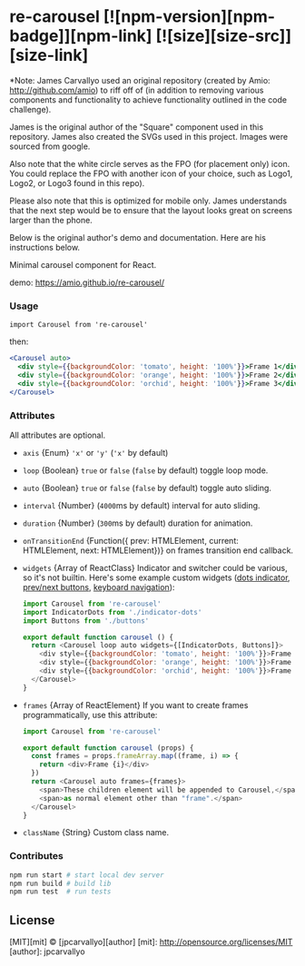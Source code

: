 # re-carousel [![npm-version][npm-badge]][npm-link] [![size][size-src]][size-link]

*Note: James Carvallyo used an original repository (created by Amio: http://github.com/amio) to riff off of (in addition to removing various components and functionality to achieve functionality outlined in the code challenge). 

James is the original author of the "Square" component used in this repository. James also created the SVGs used in this project. Images were sourced from google.

Also note that the white circle serves as the FPO (for placement only) icon. You could replace the FPO with another 
icon of your choice, such as Logo1, Logo2, or Logo3 found in this repo).

Please also note that this is optimized for mobile only. James understands that the next step would be to ensure that the layout looks great on screens larger than the phone.

Below is the original author's demo and documentation. Here are his instructions below.

Minimal carousel component for React.

demo: https://amio.github.io/re-carousel/

### Usage

`import Carousel from 're-carousel'`

then:

```jsx
<Carousel auto>
  <div style={{backgroundColor: 'tomato', height: '100%'}}>Frame 1</div>
  <div style={{backgroundColor: 'orange', height: '100%'}}>Frame 2</div>
  <div style={{backgroundColor: 'orchid', height: '100%'}}>Frame 3</div>
</Carousel>
```

### Attributes

All attributes are optional.

- `axis` {Enum} `'x'` or `'y'` (`'x'` by default)
- `loop` {Boolean} `true` or `false` (`false` by default) toggle loop mode.
- `auto` {Boolean} `true` or `false` (`false` by default) toggle auto sliding.
- `interval` {Number} (`4000`ms by default) interval for auto sliding.
- `duration` {Number} (`300`ms by default) duration for animation.
- `onTransitionEnd` {Function({ prev: HTMLElement, current: HTMLElement, next: HTMLElement})} on frames transition end callback.
- `widgets` {Array of ReactClass} Indicator and switcher could be various,
  so it's not builtin. Here's some example custom widgets
  ([dots indicator](src/indicator-dots.js),
  [prev/next buttons](src/buttons.js), [keyboard navigation](src/keyboard-navigator)):

  ```javascript
  import Carousel from 're-carousel'
  import IndicatorDots from './indicator-dots'
  import Buttons from './buttons'

  export default function carousel () {
    return <Carousel loop auto widgets={[IndicatorDots, Buttons]}>
      <div style={{backgroundColor: 'tomato', height: '100%'}}>Frame 1</div>
      <div style={{backgroundColor: 'orange', height: '100%'}}>Frame 2</div>
      <div style={{backgroundColor: 'orchid', height: '100%'}}>Frame 3</div>
    </Carousel>
  }
  ```
- `frames` {Array of ReactElement} If you want to create frames programmatically,
  use this attribute:

  ```javascript
  import Carousel from 're-carousel'

  export default function carousel (props) {
    const frames = props.frameArray.map((frame, i) => {
      return <div>Frame {i}</div>
    })
    return <Carousel auto frames={frames}>
      <span>These children element will be appended to Carousel,</span>
      <span>as normal element other than "frame".</span>
    </Carousel>
  }
  ```
- `className` {String} Custom class name.

### Contributes

```bash
npm run start # start local dev server
npm run build # build lib
npm run test  # run tests
```

## License

[MIT][mit] © [jpcarvallyo][author]
[mit]: http://opensource.org/licenses/MIT
[author]: jpcarvallyo
